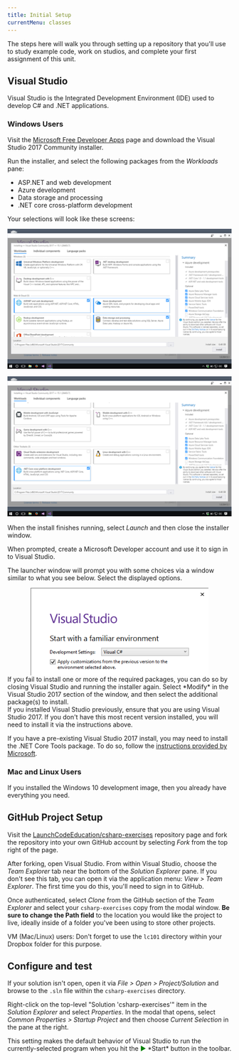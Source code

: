 ```yaml
---
title: Initial Setup
currentMenu: classes
---
```


The steps here will walk you through setting up a repository that you'll use to study example code, work on studios, and complete your first assignment of this unit.

## Visual Studio

Visual Studio is the Integrated Development Environment (IDE) used to develop C# and .NET applications.

### Windows Users

Visit the [Microsoft Free Developer Apps](https://www.visualstudio.com/free-developer-offers/) page and download the Visual Studio 2017 Community installer.

Run the installer, and select the following packages from the *Workloads* pane:
- ASP.NET and web development
- Azure development
- Data storage and processing
- .NET core cross-platform development

Your selections will look like these screens:

![Install packages](images/vs-packages.png)

![Install packages](images/vs-packages-2.png)

When the install finishes running, select *Launch* and then close the installer window.

When prompted, create a Microsoft Developer account and use it to sign in to Visual Studio.

The launcher window will prompt you with some choices via a window similar to what you see below. Select the displayed options.

<img src="images/launch-options.png" style="width:400px;display:block;margin:0 auto;">

<aside class="aside-note" markdown="1">
If you fail to install one or more of the required packages, you can do so by closing Visual Studio and running the installer again. Select *Modify* in the Visual Studio 2017 section of the window, and then select the additional package(s) to install.
</aside>

<aside class="aside-warning" markdown="1">
If you installed Visual Studio previously, ensure that you are using Visual Studio 2017. If you don't have this most recent version installed, you will need to install it via the instructions above.

If you have a pre-existing Visual Studio 2017 install, you may need to install the .NET Core Tools package. To do so, follow the [instructions provided by Microsoft](https://www.microsoft.com/net/core#windowsvs2017).
</aside>

### Mac and Linux Users

If you installed the Windows 10 development image, then you already have everything you need.

## GitHub Project Setup

Visit the [LaunchCodeEducation/csharp-exercises](https://github.com/LaunchCodeEducation/csharp-exercises) repository page and fork the repository into your own GitHub account by selecting *Fork* from the top right of the page.

After forking, open Visual Studio. From within Visual Studio, choose the *Team Explorer* tab near the bottom of the *Solution Explorer* pane. If you don't see this tab, you can open it via the application menu: *View > Team Explorer*. The first time you do this, you'll need to sign in to GitHub.

Once authenticated, select *Clone* from the GitHub section of the *Team Explorer* and select your `csharp-exercises` copy from the modal window. **Be sure to change the Path field** to the location you would like the project to live, ideally inside of a folder you've been using to store other projects.

VM (Mac/Linux) users: Don't forget to use the `lc101` directory within your Dropbox folder for this purpose.

## Configure and test

If your solution isn't open, open it via *File > Open > Project/Solution* and browse to the `.sln` file within the `csharp-exercises` directory.

Right-click on the top-level "Solution 'csharp-exercises'" item in the *Solution Explorer* and select *Properties*. In the modal that opens, select *Common Properties > Startup Project* and then choose *Current Selection* in the pane at the right.

<aside class="aside-pro-tip" markdown="1">
This setting makes the default behavior of Visual Studio to run the currently-selected program when you hit the <span style="color:green">▶︎</span> *Start* button in the toolbar.
</aside>
